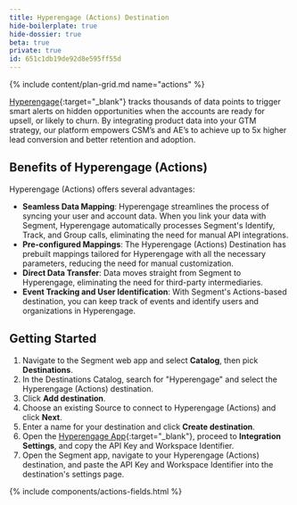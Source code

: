 ```yaml
---
title: Hyperengage (Actions) Destination
hide-boilerplate: true
hide-dossier: true
beta: true
private: true
id: 651c1db19de92d8e595ff55d
---
```


{% include content/plan-grid.md name="actions" %}

[Hyperengage](https://hyperengage.io/){:target="_blank"} tracks thousands of data points to trigger smart alerts on hidden opportunities when the accounts are ready for upsell, or likely to churn. By integrating product data into your GTM strategy, our platform empowers CSM’s and AE’s to achieve up to 5x higher lead conversion and better retention and adoption.

## Benefits of Hyperengage (Actions)

Hyperengage (Actions) offers several advantages:

- **Seamless Data Mapping**: Hyperengage streamlines the process of syncing your user and account data. When you link your data with Segment, Hyperengage automatically processes Segment's Identify, Track, and Group calls, eliminating the need for manual API integrations.
- **Pre-configured Mappings**: The Hyperengage (Actions) Destination has prebuilt mappings tailored for Hyperengage with all the necessary parameters, reducing the need for manual customization.
- **Direct Data Transfer**: Data moves straight from Segment to Hyperengage, eliminating the need for third-party intermediaries.
- **Event Tracking and User Identification**: With Segment's Actions-based destination, you can keep track of events and identify users and organizations in Hyperengage.

## Getting Started

1. Navigate to the Segment web app and select **Catalog**, then pick **Destinations**.
2. In the Destinations Catalog, search for "Hyperengage" and select the Hyperengage (Actions) destination.
3. Click **Add destination**.
4. Choose an existing Source to connect to Hyperengage (Actions) and click **Next**.
5. Enter a name for your destination and click **Create destination**.
6. Open the [Hyperengage App](https://hyperengage.io/){:target="_blank"}, proceed to **Integration Settings**, and copy the API Key and Workspace Identifier.
7. Open the Segment app, navigate to your Hyperengage (Actions) destination, and paste the API Key and Workspace Identifier into the destination's settings page.


{% include components/actions-fields.html %}
